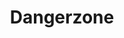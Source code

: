 ---
codehost: https://github.com/firstlookmedia/dangerzone
logohandle: dangerzonerocks
sort: dangerzone
title: Dangerzone
website: https://dangerzone.rocks/
---